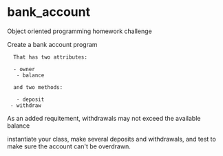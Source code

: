 # bank_account

Object oriented programming homework challenge 


Create a bank account program

      That has two attributes:

      - owner
       - balance

      and two methods:

       - deposit
     - withdraw

 As an added requitement, withdrawals may not exceed the available balance

instantiate your class, make several deposits and withdrawals, 
and test to make sure the account can't be overdrawn.

